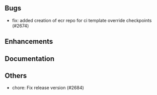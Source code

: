 ## Bugs
- fix: added creation of ecr repo for ci template override checkpoints (#2674)
## Enhancements
## Documentation
## Others
- chore: Fix release version (#2684)
